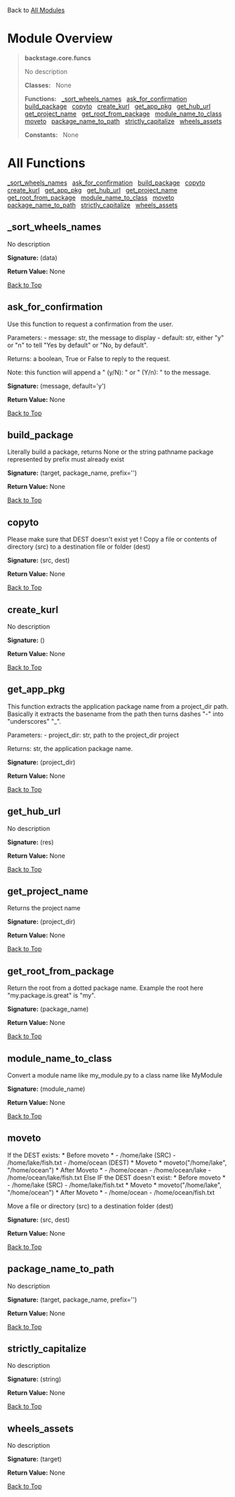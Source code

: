 Back to [All Modules](https://github.com/pyrustic/backstage/blob/master/docs/modules/README.md#readme)

# Module Overview

> **backstage.core.funcs**
> 
> No description
>
> **Classes:** &nbsp; None
>
> **Functions:** &nbsp; [\_sort\_wheels\_names](#_sort_wheels_names) &nbsp; [ask\_for\_confirmation](#ask_for_confirmation) &nbsp; [build\_package](#build_package) &nbsp; [copyto](#copyto) &nbsp; [create\_kurl](#create_kurl) &nbsp; [get\_app\_pkg](#get_app_pkg) &nbsp; [get\_hub\_url](#get_hub_url) &nbsp; [get\_project\_name](#get_project_name) &nbsp; [get\_root\_from\_package](#get_root_from_package) &nbsp; [module\_name\_to\_class](#module_name_to_class) &nbsp; [moveto](#moveto) &nbsp; [package\_name\_to\_path](#package_name_to_path) &nbsp; [strictly\_capitalize](#strictly_capitalize) &nbsp; [wheels\_assets](#wheels_assets)
>
> **Constants:** &nbsp; None

# All Functions
[\_sort\_wheels\_names](#_sort_wheels_names) &nbsp; [ask\_for\_confirmation](#ask_for_confirmation) &nbsp; [build\_package](#build_package) &nbsp; [copyto](#copyto) &nbsp; [create\_kurl](#create_kurl) &nbsp; [get\_app\_pkg](#get_app_pkg) &nbsp; [get\_hub\_url](#get_hub_url) &nbsp; [get\_project\_name](#get_project_name) &nbsp; [get\_root\_from\_package](#get_root_from_package) &nbsp; [module\_name\_to\_class](#module_name_to_class) &nbsp; [moveto](#moveto) &nbsp; [package\_name\_to\_path](#package_name_to_path) &nbsp; [strictly\_capitalize](#strictly_capitalize) &nbsp; [wheels\_assets](#wheels_assets)

## \_sort\_wheels\_names
No description



**Signature:** (data)



**Return Value:** None

[Back to Top](#module-overview)


## ask\_for\_confirmation
Use this function to request a confirmation from the user.

Parameters:
    - message: str, the message to display
    - default: str, either "y" or "n" to tell "Yes by default"
    or "No, by default".

Returns: a boolean, True or False to reply to the request.

Note: this function will append a " (y/N): " or " (Y/n): " to the message.



**Signature:** (message, default='y')



**Return Value:** None

[Back to Top](#module-overview)


## build\_package
Literally build a package, returns None or the string pathname
package represented by prefix must already exist



**Signature:** (target, package\_name, prefix='')



**Return Value:** None

[Back to Top](#module-overview)


## copyto
Please make sure that DEST doesn't exist yet !
Copy a file or contents of directory (src) to a destination file or folder (dest)



**Signature:** (src, dest)



**Return Value:** None

[Back to Top](#module-overview)


## create\_kurl
No description



**Signature:** ()



**Return Value:** None

[Back to Top](#module-overview)


## get\_app\_pkg
This function extracts the application package name from a project_dir path.
Basically it extracts the basename from the path then turns dashes "-" into
"underscores" "_".

Parameters:
    - project_dir: str, path to the project_dir project

Returns: str, the application package name.



**Signature:** (project\_dir)



**Return Value:** None

[Back to Top](#module-overview)


## get\_hub\_url
No description



**Signature:** (res)



**Return Value:** None

[Back to Top](#module-overview)


## get\_project\_name
Returns the project name



**Signature:** (project\_dir)



**Return Value:** None

[Back to Top](#module-overview)


## get\_root\_from\_package
Return the root from a dotted package name.
Example the root here "my.package.is.great" is "my".



**Signature:** (package\_name)



**Return Value:** None

[Back to Top](#module-overview)


## module\_name\_to\_class
Convert a module name like my_module.py to a class name like MyModule



**Signature:** (module\_name)



**Return Value:** None

[Back to Top](#module-overview)


## moveto
If the DEST exists:
    * Before moveto *
    - /home/lake (SRC)
    - /home/lake/fish.txt
    - /home/ocean (DEST)
    * Moveto *
    moveto("/home/lake", "/home/ocean")
    * After Moveto *
    - /home/ocean
    - /home/ocean/lake
    - /home/ocean/lake/fish.txt
Else IF the DEST doesn't exist:
    * Before moveto *
    - /home/lake (SRC)
    - /home/lake/fish.txt
    * Moveto *
    moveto("/home/lake", "/home/ocean")
    * After Moveto *
    - /home/ocean
    - /home/ocean/fish.txt


Move a file or directory (src) to a destination folder (dest)



**Signature:** (src, dest)



**Return Value:** None

[Back to Top](#module-overview)


## package\_name\_to\_path
No description



**Signature:** (target, package\_name, prefix='')



**Return Value:** None

[Back to Top](#module-overview)


## strictly\_capitalize
No description



**Signature:** (string)



**Return Value:** None

[Back to Top](#module-overview)


## wheels\_assets
No description



**Signature:** (target)



**Return Value:** None

[Back to Top](#module-overview)


